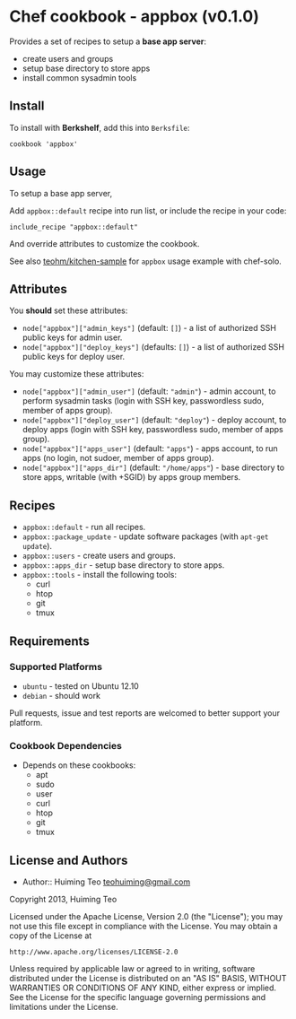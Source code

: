 # Chef cookbook - appbox (v0.1.0)

Provides a set of recipes to setup a **base app server**:

 * create users and groups
 * setup base directory to store apps
 * install common sysadmin tools

## Install

To install with **Berkshelf**, add this into `Berksfile`:

```
cookbook 'appbox'
```

## Usage

To setup a base app server, 

Add `appbox::default` recipe into run list, or include the recipe in your code:

```
include_recipe "appbox::default"
```

And override attributes to customize the cookbook.

See also [teohm/kitchen-sample](https://github.com/teohm/kitchen-example) for `appbox` usage example with chef-solo.

## Attributes

You **should** set these attributes:

 * `node["appbox"]["admin_keys"]` (default: `[]`) - a list of authorized SSH public keys for admin user.
 * `node["appbox"]["deploy_keys"]` (defaults: `[]`) - a list of authorized SSH public keys for deploy user.

You may customize these attributes:

 * `node["appbox"]["admin_user"]` (default: `"admin"`) - admin account, to perform sysadmin tasks (login with SSH key, passwordless sudo, member of apps group). 
 * `node["appbox"]["deploy_user"]` (default: `"deploy"`) - deploy account, to deploy apps (login with SSH key, passwordless sudo, member of apps group).
 * `node["appbox"]["apps_user"]` (default: `"apps"`) - apps account, to run apps (no login, not sudoer, member of apps group).
 * `node["appbox"]["apps_dir"]` (default: `"/home/apps"`) - base directory to store apps, writable (with +SGID) by apps group members.

## Recipes

 * `appbox::default` - run all recipes.
 * `appbox::package_update` - update software packages (with `apt-get update`).
 * `appbox::users` - create users and groups.
 * `appbox::apps_dir` - setup base directory to store apps.
 * `appbox::tools` - install the following tools:
   * curl
   * htop
   * git
   * tmux

## Requirements

### Supported Platforms

 * `ubuntu` - tested on Ubuntu 12.10
 * `debian` - should work
 
Pull requests, issue and test reports are welcomed to better support your platform.
 
### Cookbook Dependencies

 * Depends on these cookbooks:
   * apt
   * sudo
   * user
   * curl
   * htop
   * git
   * tmux

## License and Authors

 * Author:: Huiming Teo <teohuiming@gmail.com>

Copyright 2013, Huiming Teo

Licensed under the Apache License, Version 2.0 (the "License");
you may not use this file except in compliance with the License.
You may obtain a copy of the License at

    http://www.apache.org/licenses/LICENSE-2.0

Unless required by applicable law or agreed to in writing, software
distributed under the License is distributed on an "AS IS" BASIS,
WITHOUT WARRANTIES OR CONDITIONS OF ANY KIND, either express or implied.
See the License for the specific language governing permissions and
limitations under the License.
